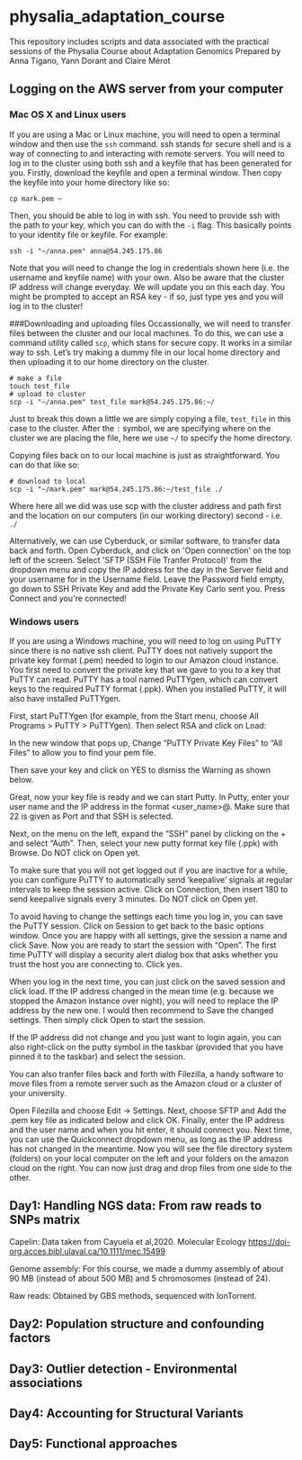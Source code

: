 # physalia_adaptation_course

This repository includes scripts and data associated with the practical sessions of the Physalia Course about Adaptation Genomics
Prepared by Anna Tigano, Yann Dorant and Claire Mérot


## Logging on the AWS server from your computer
### Mac OS X and Linux users
If you are using a Mac or Linux machine, you will need to open a terminal window and then use the ```ssh``` command. ssh stands for secure shell and is a way of connecting to and interacting with remote servers. You will need to log in to the cluster using both ssh and a keyfile that has been generated for you.
Firstly, download the keyfile and open a terminal window. Then copy the keyfile into your home directory like so:
```
cp mark.pem ~
```
Then, you should be able to log in with ssh. You need to provide ssh with the path to your key, which you can do with the ```-i``` flag. This basically points to your identity file or keyfile. For example:
```
ssh -i "~/anna.pem" anna@54.245.175.86
```
Note that you will need to change the log in credentials shown here (i.e. the username and keyfile name) with your own. Also be aware that the cluster IP address will change everyday. We will update you on this each day. You might be prompted to accept an RSA key - if so, just type yes and you will log in to the cluster!

###Downloading and uploading files
Occassionally, we will need to transfer files between the cluster and our local machines. To do this, we can use a command utility called ```scp```, which stans for secure copy. It works in a similar way to ssh. Let’s try making a dummy file in our local home directory and then uploading it to our home directory on the cluster.
```
# make a file
touch test_file
# upload to cluster
scp -i "~/anna.pem" test_file mark@54.245.175.86:~/
```
Just to break this down a little we are simply copying a file, ```test_file``` in this case to the cluster. After the `:` symbol, we are specifying where on the cluster we are placing the file, here we use `~/` to specify the home directory.


Copying files back on to our local machine is just as straightforward. You can do that like so:
```
# download to local
scp -i "~/mark.pem" mark@54.245.175.86:~/test_file ./
```
Where here all we did was use scp with the cluster address and path first and the location on our computers (in our working directory) second - i.e. `./`

Alternatively, we can use Cyberduck, or similar software, to transfer data back and forth.
Open Cyberduck, and click on 'Open connection' on the top left of the screen. Select 'SFTP (SSH File Tranfer Protocol)' from the dropdown menu and copy the IP address for the day in the Server field and your username for in the Username field. Leave the Password field empty, go down to SSH Private Key and add the Private Key Carlo sent you. Press Connect and you're connected!

### Windows users
If you are using a Windows machine, you will need to log on using PuTTY since there is no native ssh client. PuTTY does not natively support the private key format (.pem) needed to login to our Amazon cloud instance. You first need to convert the private key that we gave to you to a key that PuTTY can read. PuTTY has a tool named PuTTYgen, which can convert keys to the required PuTTY format (.ppk). When you installed PuTTY, it will also have installed PuTTYgen.

First, start PuTTYgen (for example, from the Start menu, choose All Programs > PuTTY > PuTTYgen). Then select RSA and click on Load:

In the new window that pops up, Change “PuTTY Private Key Files” to “All Files” to allow you to find your pem file.

Then save your key and click on YES to dismiss the Warning as shown below.

Great, now your key file is ready and we can start Putty. In Putty, enter your user name and the IP address in the format <user_name>@<IP adress>. Make sure that 22 is given as Port and that SSH is selected.

Next, on the menu on the left, expand the “SSH” panel by clicking on the + and select “Auth”. Then, select your new putty format key file (.ppk) with Browse. Do NOT click on Open yet.

To make sure that you will not get logged out if you are inactive for a while, you can configure PuTTY to automatically send ‘keepalive’ signals at regular intervals to keep the session active. Click on Connection, then insert 180 to send keepalive signals every 3 minutes. Do NOT click on Open yet.

To avoid having to change the settings each time you log in, you can save the PuTTY session. Click on Session to get back to the basic options window. Once you are happy with all settings, give the session a name and click Save. Now you are ready to start the session with “Open”. The first time PuTTY will display a security alert dialog box that asks whether you trust the host you are connecting to. Click yes.

When you log in the next time, you can just click on the saved session and click load. If the IP address changed in the mean time (e.g. because we stopped the Amazon instance over night), you will need to replace the IP address by the new one. I would then recommend to Save the changed settings. Then simply click Open to start the session.

If the IP address did not change and you just want to login again, you can also right-click on the putty symbol in the taskbar (provided that you have pinned it to the taskbar) and select the session.

You can also tranfer files back and forth with Filezilla, a handy software to move files from a remote server such as the Amazon cloud or a cluster of your university.

Open Filezilla and choose Edit -> Settings.
Next, choose SFTP and Add the .pem key file as indicated below and click OK.
Finally, enter the IP address and the user name and when you hit enter, it should connect you. Next time, you can use the Quickconnect dropdown menu, as long as the IP address has not changed in the meantime.
Now you will see the file directory system (folders) on your local computer on the left and your folders on the amazon cloud on the right. You can now just drag and drop files from one side to the other.

## Day1: Handling NGS data: From raw reads to SNPs matrix

Capelin: Data taken from Cayuela et al,2020. Molecular Ecology https://doi-org.acces.bibl.ulaval.ca/10.1111/mec.15499
 
Genome assembly: For this course, we made a dummy assembly of about 90 MB (instead of about 500 MB) and 5 chromosomes (instead of 24).

Raw reads: Obtained by GBS methods, sequenced with IonTorrent.
 
## Day2: Population structure and confounding factors

## Day3: Outlier detection - Environmental associations

## Day4: Accounting for Structural Variants

## Day5: Functional approaches

